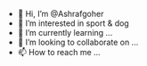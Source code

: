 - 👋 Hi, I’m @Ashrafgoher
- 👀 I’m interested in sport & dog
- 🌱 I’m currently learning ...
- 💞️ I’m looking to collaborate on ...
- 📫 How to reach me ...

<!---
Ashrafgoher/Ashrafgoher is a ✨ special ✨ repository because its `README.md` (this file) appears on your GitHub profile.
You can click the Preview link to take a look at your changes.
--->
